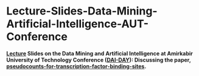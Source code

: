 # Lecture-Slides-Data-Mining-Artificial-Intelligence-AUT-Conference
**[Lecture](https://dai-day.aut.ac.ir/event/pseudocounts-for-transcription-factor-binding-sites/) Slides on the Data Mining and Artificial Intelligence at Amirkabir University of Technology Conference ([DAI-DAY](https://dai-day.aut.ac.ir/)): Discussing the paper, [pseudocounts-for-transcription-factor-binding-sites](https://pubmed.ncbi.nlm.nih.gov/19106141/).**
